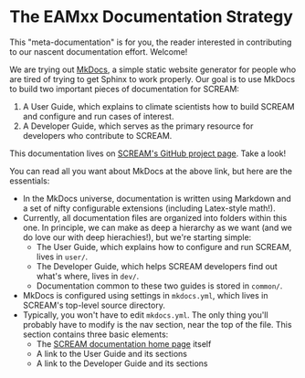 # The EAMxx Documentation Strategy

This "meta-documentation" is for you, the reader interested in contributing to
our nascent documentation effort. Welcome!

We are trying out [MkDocs](https://mkdocs.org), a simple static website generator
for people who are tired of trying to get Sphinx to work properly. Our goal is
to use MkDocs to build two important pieces of documentation for SCREAM:

1. A User Guide, which explains to climate scientists how to build SCREAM and
   configure and run cases of interest.
2. A Developer Guide, which serves as the primary resource for developers who
   contribute to SCREAM.

This documentation lives on [SCREAM's GitHub project page](https://e3sm-project.github.io/scream/).
Take a look!

You can read all you want about MkDocs at the above link, but here are the
essentials:

* In the MkDocs universe, documentation is written using Markdown and a set
  of nifty configurable extensions (including Latex-style math!).
* Currently, all documentation files are organized into folders within this
  one. In principle, we can make as deep a hierarchy as we want (and we do love
  our with deep hierachies!), but we're starting simple:
  * The User Guide, which explains how to configure and run SCREAM, lives
    in `user/`.
  * The Developer Guide, which helps SCREAM developers find out what's where,
    lives in `dev/`.
  * Documentation common to these two guides is stored in `common/`.
* MkDocs is configured using settings in `mkdocs.yml`, which lives in SCREAM's
  top-level source directory.
* Typically, you won't have to edit `mkdocs.yml`. The only thing you'll
  probably have to modify is the nav section, near the top of the file. This
  section contains three basic elements:
  * The [SCREAM documentation home page](https://e3sm-project.github.io/scream/) itself
  * A link to the User Guide and its sections
  * A link to the Developer Guide and its sections
